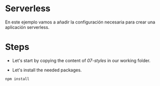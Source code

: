 # Serverless

En este ejemplo vamos a añadir la configuración necesaria para crear una aplicación serverless.

# Steps

- Let's start by copying the content of _07-styles_ in our working folder.

- Let's install the needed packages.

```bash
npm install
```
